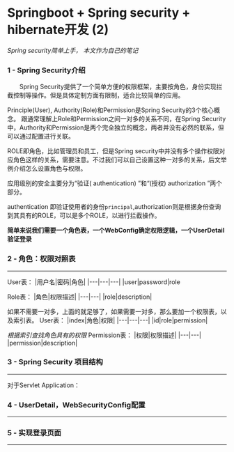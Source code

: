 # Springboot + Spring security + hibernate开发 (2)
*Spring security简单上手， 本文作为自己的笔记*

### 1 - Spring Security介绍
&emsp;&emsp;Spring Security提供了一个简单方便的权限框架，主要按角色，身份实现拦截控制等操作。但是具体定制方面有限制，适合比较简单的应用。

Principle(User), Authority(Role)和Permission是Spring Security的3个核心概念。
跟通常理解上Role和Permission之间一对多的关系不同，在Spring Security中，Authority和Permission是两个完全独立的概念，两者并没有必然的联系，但可以通过配置进行关联。

ROLE即角色，比如管理员和员工，但是Spring security中并没有多个操作权限对应角色这样的关系，需要注意。不过我们可以自己设置这种一对多的关系，后文举例介绍怎么设置角色与权限。

应用级别的安全主要分为“验证( authentication) ”和“(授权) authorization ”两个部分。

authentication 即验证使用者的身份`principal`,authorization则是根据身份查询到其具有的ROLE，可以是多个ROLE，以进行拦截操作。

**简单来说我们需要一个角色表，一个WebConfig确定权限逻辑，一个UserDetail验证登录**

### 2 - 角色：权限对照表
---

User表：
|用户名|密码|角色|
|---|---|---|
|user|password|role

Role表：
|角色|权限描述|
|---|---|
|role|description|

如果不需要一对多，上面的就足够了，如果需要一对多，那么要加一个权限表，以及索引表。
User表：
|index|角色|权限|
|---|---|---|
|id|role|permission|

*根据索引查找角色具有的权限*
Permission表：
|权限|权限描述|
|---|---|
|permission|description|


### 3 - Spring Security 项目结构
---
对于Servlet Application：

### 4 - UserDetail，WebSecurityConfig配置
---


### 5 - 实现登录页面
---

